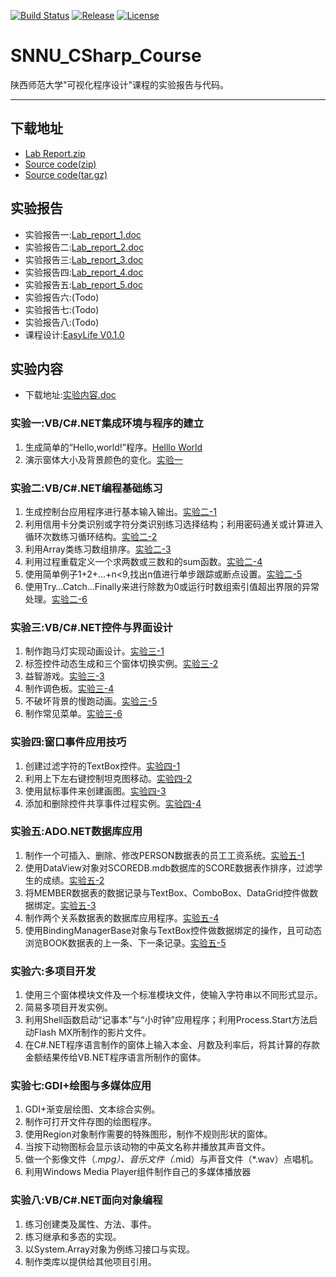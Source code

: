 [![Build Status](https://travis-ci.org/ZhaoQi99/SNNU_CSharp_Course.svg?branch=master)](https://travis-ci.org/ZhaoQi99/SNNU_CSharp_Course/)
[![Release](https://img.shields.io/github/release/ZhaoQi99/SNNU_CSharp_Course.svg)](https://github.com/ZhaoQi99/SNNU_CSharp_Course/releases)
[![License](https://img.shields.io/badge/license-GPL--3.0-blue.svg)](https://github.com/ZhaoQi99/EasyLife/blob/SNNU_CSharp_Course/LICENSE)
# SNNU_CSharp_Course
陕西师范大学"可视化程序设计"课程的实验报告与代码。

----------
## 下载地址
* [Lab Report.zip](https://github.com/ZhaoQi99/SNNU_CSharp_Course/releases/download/V0.1.0/Lab_Report.zip)
* [Source code(zip)](https://github.com/ZhaoQi99/SNNU_CSharp_Course/archive/V0.1.0.zip)
* [Source code(tar.gz)](https://github.com/ZhaoQi99/SNNU_CSharp_Course/archive/V0.1.0.tar.gz)

## 实验报告
* 实验报告一:[Lab_report_1.doc](https://github.com/ZhaoQi99/SNNU_CSharp_Course/blob/master/Lab_Report/Lab_Report_1.doc)
* 实验报告二:[Lab_report_2.doc](https://github.com/ZhaoQi99/SNNU_CSharp_Course/blob/master/Lab_Report/Lab_Report_2.doc)
* 实验报告三:[Lab_report_3.doc](https://github.com/ZhaoQi99/SNNU_CSharp_Course/blob/master/Lab_Report/Lab_Report_3.doc)
* 实验报告四:[Lab_report_4.doc](https://github.com/ZhaoQi99/SNNU_CSharp_Course/blob/master/Lab_Report/Lab_Report_4.doc)
* 实验报告五:[Lab_report_5.doc](https://github.com/ZhaoQi99/SNNU_CSharp_Course/blob/master/Lab_Report/Lab_Report_5.doc)
* 实验报告六:(Todo)
* 实验报告七:(Todo)
* 实验报告八:(Todo)
* 课程设计:[EasyLife V0.1.0](https://github.com/ZhaoQi99/EasyLife/tree/Course_Design/)

## 实验内容
* 下载地址:[实验内容.doc](https://github.com/ZhaoQi99/SNNU_CSharp_Course/raw/master/Lab_Report/%E5%AE%9E%E9%AA%8C%E5%86%85%E5%AE%B9.doc)

### 实验一:VB/C#.NET集成环境与程序的建立
1. 生成简单的“Hello,world!”程序。[Helllo World](https://github.com/ZhaoQi99/SNNU_CSharp_Course/tree/master/Hello%20World)
2. 演示窗体大小及背景颜色的变化。[实验一](https://github.com/ZhaoQi99/SNNU_CSharp_Course/tree/master/%E5%AE%9E%E9%AA%8C%E4%B8%80)

### 实验二:VB/C#.NET编程基础练习
1. 生成控制台应用程序进行基本输入输出。[实验二-1](https://github.com/ZhaoQi99/SNNU_CSharp_Course/tree/master/%E5%AE%9E%E9%AA%8C%E4%BA%8C-1)
2. 利用信用卡分类识别或字符分类识别练习选择结构；利用密码通关或计算进入循环次数练习循环结构。[实验二-2](https://github.com/ZhaoQi99/SNNU_CSharp_Course/tree/master/%E5%AE%9E%E9%AA%8C%E4%BA%8C-2)
3. 利用Array类练习数组排序。[实验二-3](https://github.com/ZhaoQi99/SNNU_CSharp_Course/tree/master/%E5%AE%9E%E9%AA%8C%E4%BA%8C-3)
4. 利用过程重载定义一个求两数或三数和的sum函数。[实验二-4](https://github.com/ZhaoQi99/SNNU_CSharp_Course/tree/master/%E5%AE%9E%E9%AA%8C%E4%BA%8C-4)
5. 使用简单例子1+2+…+n<9,找出n值进行单步跟踪或断点设置。[实验二-5](https://github.com/ZhaoQi99/SNNU_CSharp_Course/tree/master/%E5%AE%9E%E9%AA%8C%E4%BA%8C-5)
6. 使用Try…Catch…Finally来进行除数为0或运行时数组索引值超出界限的异常处理。[实验二-6](https://github.com/ZhaoQi99/SNNU_CSharp_Course/tree/master/%E5%AE%9E%E9%AA%8C%E4%BA%8C-6)

### 实验三:VB/C#.NET控件与界面设计
1. 制作跑马灯实现动画设计。[实验三-1](https://github.com/ZhaoQi99/SNNU_CSharp_Course/tree/master/%E5%AE%9E%E9%AA%8C%E4%B8%89-1)
2. 标签控件动态生成和三个窗体切换实例。[实验三-2](https://github.com/ZhaoQi99/SNNU_CSharp_Course/tree/master/%E5%AE%9E%E9%AA%8C%E4%B8%89-2)
3. 益智游戏。[实验三-3](https://github.com/ZhaoQi99/SNNU_CSharp_Course/tree/master/%E5%AE%9E%E9%AA%8C%E4%B8%89-3)
4. 制作调色板。[实验三-4](https://github.com/ZhaoQi99/SNNU_CSharp_Course/tree/master/%E5%AE%9E%E9%AA%8C%E4%B8%89-4)
5. 不破坏背景的慢跑动画。[实验三-5](https://github.com/ZhaoQi99/SNNU_CSharp_Course/tree/master/%E5%AE%9E%E9%AA%8C%E4%B8%89-5)
6. 制作常见菜单。[实验三-6](https://github.com/ZhaoQi99/SNNU_CSharp_Course/tree/master/%E5%AE%9E%E9%AA%8C%E4%B8%89-6)

### 实验四:窗口事件应用技巧
1. 创建过滤字符的TextBox控件。[实验四-1](https://github.com/ZhaoQi99/SNNU_CSharp_Course/tree/master/%E5%AE%9E%E9%AA%8C%E5%9B%9B-1)
2. 利用上下左右键控制坦克图移动。[实验四-2](https://github.com/ZhaoQi99/SNNU_CSharp_Course/tree/master/%E5%AE%9E%E9%AA%8C%E5%9B%9B-2)
3. 使用鼠标事件来创建画图。[实验四-3](https://github.com/ZhaoQi99/SNNU_CSharp_Course/tree/master/%E5%AE%9E%E9%AA%8C%E5%9B%9B-3)
4. 添加和删除控件共享事件过程实例。[实验四-4](https://github.com/ZhaoQi99/SNNU_CSharp_Course/tree/master/%E5%AE%9E%E9%AA%8C%E5%9B%9B-4)

### 实验五:ADO.NET数据库应用
1. 制作一个可插入、删除、修改PERSON数据表的员工工资系统。[实验五-1](https://github.com/ZhaoQi99/SNNU_CSharp_Course/tree/master/%E5%AE%9E%E9%AA%8C%E4%BA%94-1)
2. 使用DataView对象对SCOREDB.mdb数据库的SCORE数据表作排序，过滤学生的成绩。[实验五-2](https://github.com/ZhaoQi99/SNNU_CSharp_Course/tree/master/%E5%AE%9E%E9%AA%8C%E4%BA%94-2)
3. 将MEMBER数据表的数据记录与TextBox、ComboBox、DataGrid控件做数据绑定。[实验五-3](https://github.com/ZhaoQi99/SNNU_CSharp_Course/tree/master/%E5%AE%9E%E9%AA%8C%E4%BA%94-3)
4. 制作两个关系数据表的数据库应用程序。[实验五-4](https://github.com/ZhaoQi99/SNNU_CSharp_Course/tree/master/%E5%AE%9E%E9%AA%8C%E4%BA%94-4)
5. 使用BindingManagerBase对象与TextBox控件做数据绑定的操作，且可动态浏览BOOK数据表的上一条、下一条记录。[实验五-5](https://github.com/ZhaoQi99/SNNU_CSharp_Course/tree/master/%E5%AE%9E%E9%AA%8C%E4%BA%94-5)

### 实验六:多项目开发
1. 使用三个窗体模块文件及一个标准模块文件，使输入字符串以不同形式显示。
2. 简易多项目开发实例。
3. 利用Shell函数启动“记事本”与“小时钟”应用程序；利用Process.Start方法启动Flash MX所制作的影片文件。
4. 在C#.NET程序语言制作的窗体上输入本金、月数及利率后，将其计算的存款金额结果传给VB.NET程序语言所制作的窗体。

### 实验七:GDI+绘图与多媒体应用
1. GDI+渐变层绘图、文本综合实例。
2. 制作可打开文件存图的绘图程序。
3. 使用Region对象制作需要的特殊图形，制作不规则形状的窗体。
4. 当按下动物图标会显示该动物的中英文名称并播放其声音文件。
5. 做一个影像文件（*.mpg）、音乐文件（*.mid）与声音文件（*.wav）点唱机。
6. 利用Windows Media Player组件制作自己的多媒体播放器

### 实验八:VB/C#.NET面向对象编程
1. 练习创建类及属性、方法、事件。
2. 练习继承和多态的实现。
3. 以System.Array对象为例练习接口与实现。
4. 制作类库以提供给其他项目引用。

